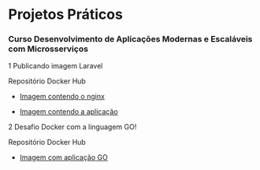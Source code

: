 # Projetos Práticos
### Curso Desenvolvimento de Aplicações Modernas e Escaláveis com Microsserviços
 

1 Publicando imagem Laravel

Repositório Docker Hub

- [Imagem contendo o nginx](https://hub.docker.com/repository/docker/kleberlyra/fullcycle-nginx)

- [Imagem contendo a aplicação](https://hub.docker.com/repository/docker/kleberlyra/fullcycle-app)

2 Desafio Docker com a linguagem GO!

Repositório Docker Hub

- [Imagem com aplicação GO](https://hub.docker.com/repository/docker/kleberlyra/codeeducation)